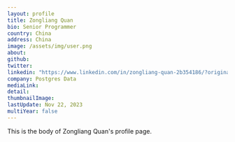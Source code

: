 ```yaml
---
layout: profile
title: Zongliang Quan
bio: Senior Programmer
country: China
address: China
image: /assets/img/user.png
about: 
github:
twitter: 
linkedin: "https://www.linkedin.com/in/zongliang-quan-2b354186/?originalSubdomain=cn"
company: Postgres Data
mediaLink:
detail: 
thumbnailImage:
lastUpdate: Nov 22, 2023 
multiYear: false
---
```


This is the body of Zongliang Quan's profile page.
